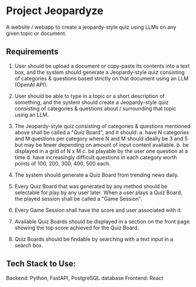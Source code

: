 # Project Jeopardyze

A website / webapp to create a jeopardy-style quiz using LLMs on any given topic or document.

## Requirements

1. User should be upload a document or copy-paste its contents into a text box, and the system should generate a Jeopardy-style quiz consisting of categories & questions based strictly on that document using an LLM (OpenAI API).

2. User should be able to type in a topic or a short description of something, and the system should create a Jeopardy-style quiz consisting of categories & questions about / surrounding that topic using an LLM.

3. The Jeopardy-style quiz consisting of categories & questions mentioned above shall be called a "Quiz Board", and it should:
    a. have N categories and M questions per category where N and M should ideally be 3 and 5 but may be fewer depending on amount of input content available.
    b. be displayed in a grid of N x M
    c. be playable by the user one question at a time
    d. have increasingly difficult questions in each category worth points of 100, 200, 300, 400, 500 each.

4. The system should generate a Quiz Board from trending news daily.

5. Every Quiz Board that was generated by any method should be selectable for play by any user later. When a user plays a Quiz Board, the played session shall be called a "Game Session".

6. Every Game Session shall have the score and user associated with it.

7. Available Quiz Boards should be displayed in a section on the front page showing the top score achieved for the Quiz Board. 

8. Quiz Boards should be findable by searching with a text input in a search box.

## Tech Stack to Use:

Backend: Python, FastAPI, PostgreSQL database
Frontend: React
